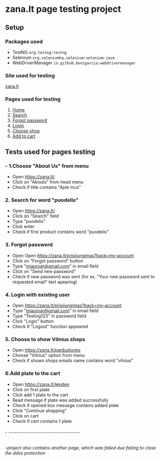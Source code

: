 # zana.lt page testing project

## Setup
### Packages used
- TestNG `org.testng:testng`
- Selenium `org.seleniumhq.selenium:selenium-java`
- WebDriverManager `io.github.bonigarcia:webdrivermanager`

### Site used for testing
[zana.lt](https://zana.lt/)

### Pages used for testing
1. [Home](https://zana.lt/)
2. [Search](https://zana.lt/)
3. [Forgot password](https://zana.lt/prisijungimas?back=my-account)
4. [Login](https://zana.lt/prisijungimas?back=my-account)
5. [Choose shop](https://zana.lt/parduotuves)
6. [Add to cart](https://zana.lt/lekstes)


## Tests used for pages testing

### - 1.Choose "About Us" from menu
- Open https://zana.lt/
- Click on "Abouts" from head menu
- Check if title contains "Apie mus"

### 2. Search for word "puodelis"
- Open https://zana.lt/
- Click on "Search" field
- Type "puodelis"
- Click enter
- Check if first product contains word "puodelis"

### 3. Forgot password
- Open  Open https://zana.lt/prisijungimas?back=my-account
- Click on "Forgot password" button
- Type "miauroar@gmail.com" in email field
- Click on "Send new password"
- Check if new password was sent (for ex. "Your new password sent to requested email" text apearing)


### 4. Login with existing user
- Open https://zana.lt/prisijungimas?back=my-account
- Type "miauroar@gmail.com" in email field
- Type "Testing123" in password field
- Click  "Login" button
- Check if "Logout" function appeared

### 5. Choose to show Vilnius shops
- Open https://zana.lt/parduotuves
- Choose "Vilnius" option from menu
- Check if shown shops emails name contains word "vilnius"

### 6.Add plate to the cart
- Open https://zana.lt/lekstes
- Click on first plate 
- Click add 1 plate to the cart
- Read message if plate was added successfully
- Check if opened box message contains added plate
- Click "Continue shopping"
- Click on cart
- Check if cart contains 1 plate

###### - ------------------------------------

###### -project also contains another page, which was failed due failing to close the ddos protection 
